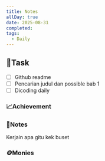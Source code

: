 ```yaml
---
title: Notes
allDay: true
date: 2025-08-31
completed:
tags:
  - Daily
---
```

## 📝Task
- [ ] Github readme
- [ ] Pencarian judul dan possible bab 1
- [ ] Dicoding daily
### 📈Achievement

### 📖Notes
Kerjain apa gitu kek buset
### 🪙Monies
